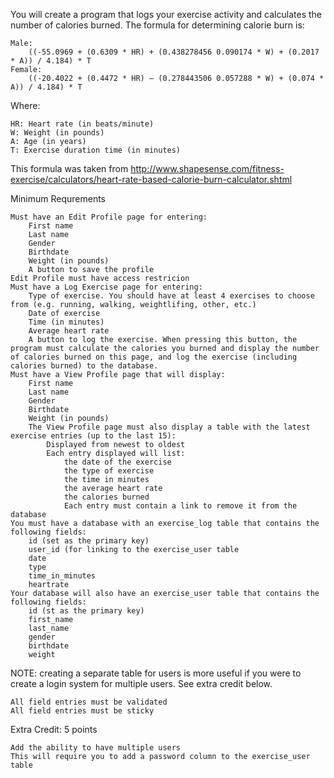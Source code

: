 You will create a program that logs your exercise activity and calculates the number of calories burned. The formula for determining calorie burn is:

    Male:
        ((-55.0969 + (0.6309 * HR) + (0.438278456 0.090174 * W) + (0.2017 * A)) / 4.184) * T
    Female:
        ((-20.4022 + (0.4472 * HR) – (0.278443506 0.057288 * W) + (0.074 * A)) / 4.184) * T

Where:

    HR: Heart rate (in beats/minute)
    W: Weight (in pounds)
    A: Age (in years)
    T: Exercise duration time (in minutes)

This formula was taken from http://www.shapesense.com/fitness-exercise/calculators/heart-rate-based-calorie-burn-calculator.shtml

Minimum Requrements

    Must have an Edit Profile page for entering:
        First name
        Last name
        Gender
        Birthdate
        Weight (in pounds)
        A button to save the profile
    Edit Profile must have access restricion
    Must have a Log Exercise page for entering:
        Type of exercise. You should have at least 4 exercises to choose from (e.g. running, walking, weightlifing, other, etc.)
        Date of exercise
        Time (in minutes)
        Average heart rate
        A button to log the exercise. When pressing this button, the program must calculate the calories you burned and display the number of calories burned on this page, and log the exercise (including calories burned) to the database.
    Must have a View Profile page that will display:
        First name
        Last name
        Gender
        Birthdate
        Weight (in pounds)
        The View Profile page must also display a table with the latest exercise entries (up to the last 15):
            Displayed from newest to oldest
            Each entry displayed will list:
                the date of the exercise
                the type of exercise
                the time in minutes
                the average heart rate
                the calories burned
                Each entry must contain a link to remove it from the database
    You must have a database with an exercise_log table that contains the following fields:
        id (set as the primary key)
        user_id (for linking to the exercise_user table
        date
        type
        time_in_minutes
        heartrate
    Your database will also have an exercise_user table that contains the following fields:
        id (st as the primary key)
        first_name
        last_name
        gender
        birthdate
        weight

NOTE: creating a separate table for users is more useful if you were to create a login system for multiple users. See extra credit below.

    All field entries must be validated
    All field entries must be sticky

Extra Credit: 5 points

    Add the ability to have multiple users
    This will require you to add a password column to the exercise_user table

